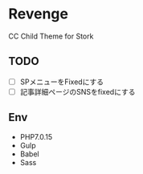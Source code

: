 # Revenge

CC Child Theme for Stork

## TODO

- [ ] SPメニューをFixedにする
- [ ] 記事詳細ページのSNSをfixedにする

## Env

- PHP7.0.15
- Gulp
- Babel
- Sass
